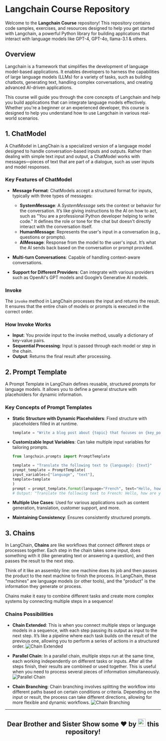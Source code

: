 # Langchain Course Repository

Welcome to the **Langchain Course** repository! This repository contains code samples, exercises, and resources designed to help you get started with Langchain, a powerful Python library for building applications that interact with language models like GPT-4, GPT-4o, llama-3.1 & others.

## Overview

Langchain is a framework that simplifies the development of language model-based applications. It enables developers to harness the capabilities of large language models (LLMs) for a variety of tasks, such as building chatbots, generating text, handling complex conversations, and creating advanced AI-driven applications.

This course will guide you through the core concepts of Langchain and help you build applications that can integrate language models effectively. Whether you're a beginner or an experienced developer, this course is designed to help you understand how to use Langchain in various real-world scenarios.

## 1. ChatModel

A ChatModel in LangChain is a specialized version of a language model designed to handle conversation-based inputs and outputs. Rather than dealing with simple text input and output, a ChatModel works with messages—pieces of text that are part of a dialogue, such as user inputs and model responses.

### Key Features of ChatModel

- **Message Format**: ChatModels accept a structured format for inputs, typically with three types of messages:
  - **SystemMessage**: A *SystemMessage* sets the context or behavior for the conversation. It’s like giving instructions to the AI on how to act, such as "You are a professional Python developer helping to write code." It defines the role or tone for the chat but doesn't directly interact with the conversation itself.
  - **HumanMessage**: Represents the user's input in a conversation (e.g., questions or prompts).
  - **AIMessage**: Response from the model to the user's input. It’s what the AI sends back based on the conversation or prompt provided.

- **Multi-turn Conversations**: Capable of handling context-aware conversations.

- **Support for Different Providers**: Can integrate with various providers such as OpenAI's GPT models and Google’s Generative AI models.

### Invoke

The `invoke` method in LangChain processes the input and returns the result. It ensures that the entire chain of models or prompts is executed in the correct order.

### How Invoke Works

- **Input**: You provide input to the invoke method, usually a dictionary of key-value pairs.
- **Sequential Processing**: Input is passed through each model or step in the chain.
- **Output**: Returns the final result after processing.

## 2. Prompt Template

A Prompt Template in LangChain defines reusable, structured prompts for language models. It allows you to define a general structure with placeholders for dynamic information.

### Key Concepts of Prompt Templates

- **Static Structure with Dynamic Placeholders**: Fixed structure with placeholders filled in at runtime.

  ```python
  template = "Write a blog post about {topic} that focuses on {key_points}."
  ```

- **Customizable Input Variables**: Can take multiple input variables for tailoring prompts.

    ```python
    from langchain.prompts import PromptTemplate

    template = "Translate the following text to {language}: {text}"
    prompt_template = PromptTemplate(
    input_variables=["language", "text"],
    template=template
    )
    prompt = prompt_template.format(language="French", text="Hello, how are you?")
    # Output: "Translate the following text to French: Hello, how are you?"
    ```

- **Multiple Use Cases**: Used for various applications such as content generation, translation, customer support, and more.

- **Maintaining Consistency**: Ensures consistently structured prompts.

## 3. Chains

In LangChain, **Chains** are like workflows that connect different steps or processes together. Each step in the chain takes some input, does something with it (like generating text or answering a question), and then passes the result to the next step.

Think of it like an assembly line: one machine does its job and then passes the product to the next machine to finish the process. In LangChain, these "machines" are language models (or other tools), and the "product" is the information they generate or process.

Chains make it easy to combine different tasks and create more complex systems by connecting multiple steps in a sequence!

### Chains Possibilities
- **Chain Extended**: This is when you connect multiple steps or language models in a sequence, with each step passing its output as input to the next step. It’s like a pipeline where each task builds on the result of the previous one, allowing you to perform a series of actions in a structured order.
   ![Chain Extended](https://myapplication-logos.s3.ap-south-1.amazonaws.com/extended.jpg)

- **Parallel Chain**: In a parallel chain, multiple steps run at the same time, each working independently on different tasks or inputs. After all the steps finish, their results are combined or used together. This is useful when you need to process several pieces of information simultaneously.
    ![Parallel Chain](https://myapplication-logos.s3.ap-south-1.amazonaws.com/parallel.jpg)

- **Chain Branching**: Chain branching involves splitting the workflow into different paths based on certain conditions or criteria. Depending on the input or result, the process can take different directions, allowing for more flexible and dynamic workflows.
    ![Chain Branching](https://myapplication-logos.s3.ap-south-1.amazonaws.com/branching.jpg)

<hr />

<h2 align="center">Dear Brother and Sister Show some ❤ by <img src="https://imgur.com/o7ncZFp.jpg" height=25px width=25px> this repository!</h2>